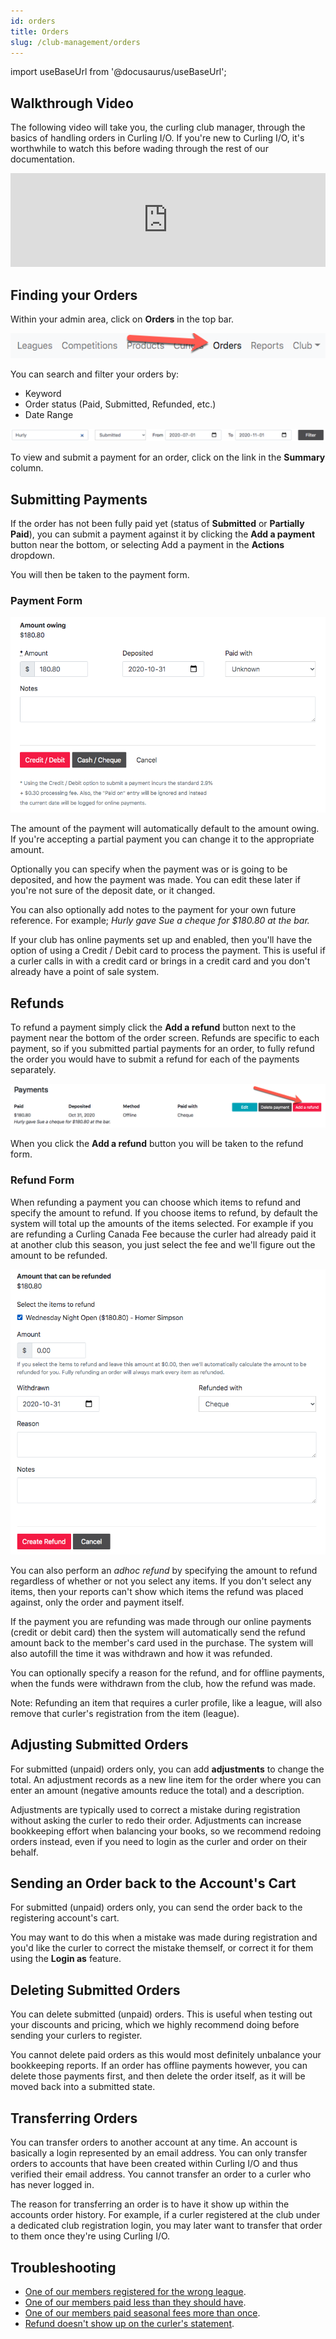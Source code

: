 ```yaml
---
id: orders
title: Orders
slug: /club-management/orders
---
```

import useBaseUrl from '@docusaurus/useBaseUrl';

## Walkthrough Video

The following video will take you, the curling club manager, through the basics of handling orders in Curling I/O.
If you're new to Curling I/O, it's worthwhile to watch this before wading through the rest of our documentation.

<div className="text--center videoWrapper">
  <iframe width="100%" src="https://www.youtube.com/embed/VEkkiOkTOGE" frameBorder="0" allow="accelerometer; autoplay; clipboard-write; encrypted-media; gyroscope; picture-in-picture" allowFullScreen></iframe>
</div>


## Finding your Orders

Within your admin area, click on **Orders** in the top bar.

![Navigation](/img/docs/club-management/orders/navigation.png)

You can search and filter your orders by:
- Keyword
- Order status (Paid, Submitted, Refunded, etc.)
- Date Range

![Filter Orders](/img/docs/club-management/orders/filter-orders.png)

To view and submit a payment for an order, click on the link in the **Summary** column.

## Submitting Payments

If the order has not been fully paid yet (status of **Submitted** or **Partially Paid**), you can submit a payment against it by clicking the **Add a payment** button near the bottom, or selecting Add a payment in the **Actions** dropdown.

You will then be taken to the payment form.

### Payment Form

![Submitted a Payment](/img/docs/club-management/orders/submitting-a-payment.png)

The amount of the payment will automatically default to the amount owing.
If you're accepting a partial payment you can change it to the appropriate amount.

Optionally you can specify when the payment was or is going to be deposited, and how the payment was made.
You can edit these later if you're not sure of the deposit date, or it changed.

You can also optionally add notes to the payment for your own future reference.
For example; _Hurly gave Sue a cheque for $180.80 at the bar._

If your club has online payments set up and enabled, then you'll have the option of using a Credit / Debit card to process the payment.
This is useful if a curler calls in with a credit card or brings in a credit card and you don't already have a point of sale system.

## Refunds

To refund a payment simply click the **Add a refund** button next to the payment near the bottom of the order screen.
Refunds are specific to each payment, so if you submitted partial payments for an order, to fully refund the order you would have to submit a refund for each of the payments separately.

![List of Payments](/img/docs/club-management/orders/refund-a-payment.png)

When you click the **Add a refund** button you will be taken to the refund form.

### Refund Form

When refunding a payment you can choose which items to refund and specify the amount to refund.
If you choose items to refund, by default the system will total up the amounts of the items selected.
For example if you are refunding a Curling Canada Fee because the curler had already paid it at another club this season, you just select the fee and we'll figure out the amount to be refunded.

![List of Payments](/img/docs/club-management/orders/refund-form.png)

You can also perform an _adhoc refund_ by specifying the amount to refund regardless of whether or not you select any items.
If you don't select any items, then your reports can't show which items the refund was placed against, only the order and payment itself.

If the payment you are refunding was made through our online payments (credit or debit card) then the system will automatically send the refund amount back to the member's card used in the purchase.
The system will also autofill the time it was withdrawn and how it was refunded.

You can optionally specify a reason for the refund, and for offline payments, when the funds were withdrawn from the club, how the refund was made.

Note: Refunding an item that requires a curler profile, like a league, will also remove that curler's registration from the item (league).


## Adjusting Submitted Orders

For submitted (unpaid) orders only, you can add **adjustments** to change the total.
An adjustment records as a new line item for the order where you can enter an amount (negative amounts reduce the total) and a description.

Adjustments are typically used to correct a mistake during registration without asking the curler to redo their order.
Adjustments can increase bookkeeping effort when balancing your books, so we recommend redoing orders instead, even if you need to login as the curler and order on their behalf.

## Sending an Order back to the Account's Cart

For submitted (unpaid) orders only, you can send the order back to the registering account's cart.

You may want to do this when a mistake was made during registration and you'd like the curler to correct the mistake themself, or correct it for them using the **Login as** feature.


## Deleting Submitted Orders

You can delete submitted (unpaid) orders. This is useful when testing out your discounts and pricing, which we highly recommend doing before sending your curlers to register.

You cannot delete paid orders as this would most definitely unbalance your bookkeeping reports.
If an order has offline payments however, you can delete those payments first, and then delete the order itself, as it will be moved back into a submitted state.


## Transferring Orders

You can transfer orders to another account at any time.
An account is basically a login represented by an email address.
You can only transfer orders to accounts that have been created within Curling I/O and thus verified their email address.
You cannot transfer an order to a curler who has never logged in.

The reason for transferring an order is to have it show up within the accounts order history.
For example, if a curler registered at the club under a dedicated club registration login, you may later want to transfer that order to them once they're using Curling I/O.

## Troubleshooting

- [One of our members registered for the wrong league](/docs/getting-started/faq#one-of-our-members-registered-for-the-wrong-league).
- [One of our members paid less than they should have](/docs/getting-started/faq#one-of-our-members-paid-less-than-they-should-have).
- [One of our members paid seasonal fees more than once](/docs/getting-started/faq#one-of-our-members-paid-seasonal-fees-more-than-once).
- [Refund doesn't show up on the curler's statement](/docs/getting-started/faq#refund-doesnt-show-up-on-the-curlers-statement).

